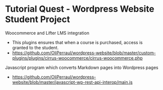 # Tutorial Quest - Wordpress Website Student Project

Woocommerce and Lifter LMS integration

* This plugins ensures that when a course is purchased, access is granted to the student.
* https://github.com/OliPerraul/wordpress-website/blob/master/custom-plugins/plugins/cirrus-woocommerce/cirrus-woocommerce.php

Javascript program which converts Markdown pages into Wordpress pages

* https://github.com/OliPerraul/wordpress-website/blob/master/javascript-wp-rest-api-interop/main.js

